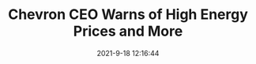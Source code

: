 ---
"title": "Chevron CEO Warns of High Energy Prices and More"
"date": "2021-9-18 12:16:44"
"feed_name": "RIGZONE"
"feed_website": "http://www.rigzone.com/"
"feed_rss": "http://www.rigzone.com/news/rss/rigzone_latest.aspx"
"link": "https://www.rigzone.com/news/chevron_ceo_warns_of_high_energy_prices_and_more-18-sep-2021-166461-article/?rss=true"
"file": "_posts/2021-1-1-52a44eaf16cea28e45b023e955ec84bf414b618e.md"
"accident": "0"
"drilling": "0"
"dead": "0"
"injured": "0"
---